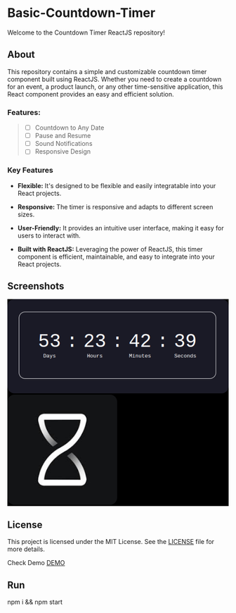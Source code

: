# Basic-Countdown-Timer

Welcome to the Countdown Timer ReactJS repository!

## About

This repository contains a simple and customizable countdown timer component built using ReactJS. Whether you need to create a countdown for an event, a product launch, or any other time-sensitive application, this React component provides an easy and efficient solution.

### Features:

> - [ ] Countdown to Any Date
> - [ ] Pause and Resume
> - [ ] Sound Notifications
> - [ ] Responsive Design
### Key Features

- **Flexible:** It's designed to be flexible and easily integratable into your React projects.

- **Responsive:** The timer is responsive and adapts to different screen sizes.

- **User-Friendly:** It provides an intuitive user interface, making it easy for users to interact with.

- **Built with ReactJS:** Leveraging the power of ReactJS, this timer component is efficient, maintainable, and easy to integrate into your React projects.

## Screenshots
<div style="background: #000">
  <img width="700" src="https://raw.githubusercontent.com/amirrahemi01/Basic-Countdown-Timer/main/Screenshot.png" style="border-radius: 1rem;">
  <img width="250" src="https://raw.githubusercontent.com/amirrahemi01/Basic-Countdown-Timer/main/public/logo.png" style="border-radius: 1rem;">
</div>

## License

This project is licensed under the MIT License. See the [LICENSE](LICENSE.txt) file for more details.

Check Demo <a href="https://amirrahemi-countdown.vercel.app/" target="_blank">DEMO</a>

## Run 

npm i && npm start

